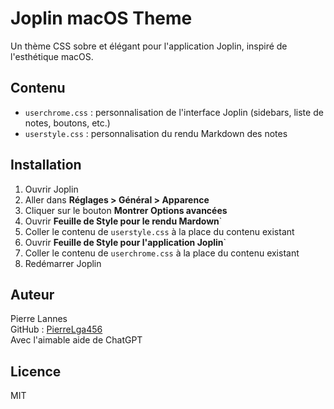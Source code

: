# Joplin macOS Theme

Un thème CSS sobre et élégant pour l'application Joplin, inspiré de l'esthétique macOS.

## Contenu

- `userchrome.css` : personnalisation de l'interface Joplin (sidebars, liste de notes, boutons, etc.)
- `userstyle.css` : personnalisation du rendu Markdown des notes

## Installation

1. Ouvrir Joplin
2. Aller dans **Réglages > Général > Apparence**
3. Cliquer sur le bouton **Montrer Options avancées**
4. Ouvrir **Feuille de Style pour le rendu Mardown**`
5. Coller le contenu de `userstyle.css` à la place du contenu existant
6. Ouvrir **Feuille de Style pour l'application Joplin**`
7. Coller le contenu de `userchrome.css` à la place du contenu existant
8. Redémarrer Joplin

## Auteur

Pierre Lannes  
GitHub : [PierreLga456](https://github.com/PierreLga456)  
Avec l'aimable aide de ChatGPT

## Licence

MIT
